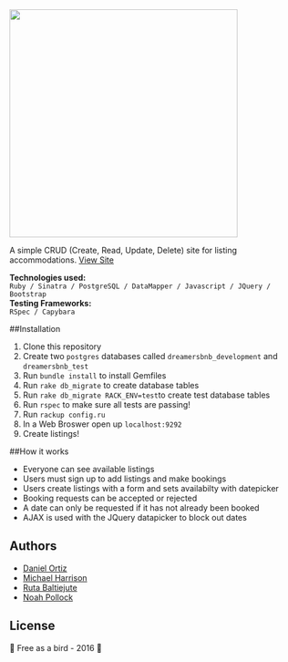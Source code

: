 <img src="http://i.imgur.com/KxTOeje.png" width="400" />

A simple CRUD (Create, Read, Update, Delete) site for listing accommodations. 
[View Site](https://dreamersbnb.herokuapp.com/)

**Technologies used:**
<br>
`Ruby / Sinatra / PostgreSQL / DataMapper / Javascript / JQuery / Bootstrap`
<br>
**Testing Frameworks:**
<br>
`RSpec / Capybara`

##Installation 
1. Clone this repository
2. Create two `postgres` databases called `dreamersbnb_development` and `dreamersbnb_test`
3. Run `bundle install` to install Gemfiles
4. Run `rake db_migrate` to create database tables
5. Run `rake db_migrate RACK_ENV=test`to create test database tables
6. Run `rspec` to make sure all tests are passing!
6. Run `rackup config.ru`
7. In a Web Broswer open up `localhost:9292`
8. Create listings!

##How it works
- Everyone can see available listings
- Users must sign up to add listings and make bookings  
- Users create listings with a form and sets availabilty with datepicker
- Booking requests can be accepted or rejected
- A date can only be requested if it has not already been booked
- AJAX is used with the JQuery datapicker to block out dates

Authors
-------
 - [Daniel Ortiz](http://www.github.com/Vollcode)
 - [Michael Harrison](http://www.github.com/harrim91)
 - [Ruta Baltiejute](http://www.github.com/Melodija)
 - [Noah Pollock](http://www.github.com/knowerlittle)

License
-------
:hatching_chick: Free as a bird - 2016 :hatched_chick:
